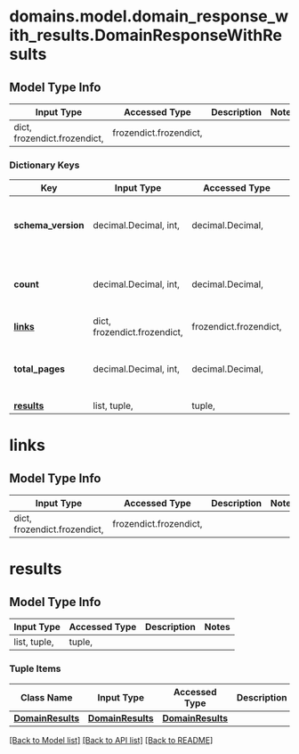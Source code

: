 # domains.model.domain_response_with_results.DomainResponseWithResults

## Model Type Info
Input Type | Accessed Type | Description | Notes
------------ | ------------- | ------------- | -------------
dict, frozendict.frozendict,  | frozendict.frozendict,  |  | 

### Dictionary Keys
Key | Input Type | Accessed Type | Description | Notes
------------ | ------------- | ------------- | ------------- | -------------
**schema_version** | decimal.Decimal, int,  | decimal.Decimal,  |  | value must be a 64 bit integer
**count** | decimal.Decimal, int,  | decimal.Decimal,  |  | value must be a 64 bit integer
**[links](#links)** | dict, frozendict.frozendict,  | frozendict.frozendict,  |  | 
**total_pages** | decimal.Decimal, int,  | decimal.Decimal,  |  | value must be a 64 bit integer
**[results](#results)** | list, tuple,  | tuple,  |  | 

# links

## Model Type Info
Input Type | Accessed Type | Description | Notes
------------ | ------------- | ------------- | -------------
dict, frozendict.frozendict,  | frozendict.frozendict,  |  | 

# results

## Model Type Info
Input Type | Accessed Type | Description | Notes
------------ | ------------- | ------------- | -------------
list, tuple,  | tuple,  |  | 

### Tuple Items
Class Name | Input Type | Accessed Type | Description | Notes
------------- | ------------- | ------------- | ------------- | -------------
[**DomainResults**](DomainResults.md) | [**DomainResults**](DomainResults.md) | [**DomainResults**](DomainResults.md) |  | 

[[Back to Model list]](../../README.md#documentation-for-models) [[Back to API list]](../../README.md#documentation-for-api-endpoints) [[Back to README]](../../README.md)

